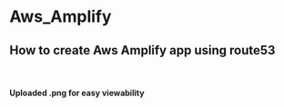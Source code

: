 # Aws_Amplify
<h2> How to create Aws Amplify app using route53  </h2>
<br>
<h4> Uploaded .png for easy viewability </h4>

<br>
